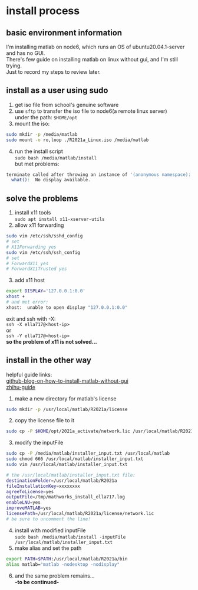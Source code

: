 # install process  
## basic environment information
I'm installing matlab on node6, which runs an OS of ubuntu20.04.1-server and has no GUI.  
There's few guide on installing matlab on linux without gui, and I'm still trying.  
Just to record my steps to review later.  
## install as a user using sudo  
1. get iso file from school's genuine software  
2. use `sftp` to transfer the iso file to node6(a remote linux server)  
under the path: `$HOME/opt`  
3. mount the iso:  
``` bash  
sudo mkdir -p /media/matlab
sudo mount -o ro,loop ./R2021a_Linux.iso /media/matlab
```
4. run the install script  
`sudo bash /media/matlab/install`  
but met problems:
```bash
terminate called after throwing an instance of '(anonymous namespace)::DisplayError'
  what():  No display available.
```
## solve the problems
1. install x11 tools  
`sudo apt install x11-xserver-utils`  
2. allow x11 forwarding  
```bash
sudo vim /etc/ssh/sshd_config
# set 
# X11Forwarding yes
sudo vim /etc/ssh/ssh_config
# set
# ForwardX11 yes
# ForwardX11Trusted yes
```
3. add x11 host  
```bash
export DISPLAY='127.0.0.1:0.0'
xhost +
# and met error:
xhost:  unable to open display "127.0.0.1:0.0"
```
exit and ssh with -X:  
`ssh -X ella717@<host-ip>`  
or  
`ssh -Y ella717@<host-ip>`  
**so the problem of x11 is not solved...**
## install in the other way
helpful guide links:  
[github-blog-on-how-to-install-matlab-without-gui](https://jiangnanhugo.github.io/blog/install-matlab-without-gui)  
[zhihu-guide](https://zhuanlan.zhihu.com/p/394298249)  
1. make a new directory for matlab's license
```bash
sudo mkdir -p /usr/local/matlab/R2021a/license
```
2. copy the license file to it  
```bash
sudo cp -P $HOME/opt/2021a_activate/network.lic /usr/local/matlab/R2021a/liscense/.
```
3. modify the inputFile
```bash
sudo cp -P /media/matlab/installer_input.txt /usr/local/matlab
sudo chmod 666 /usr/local/matlab/installer_input.txt
sudo vim /usr/local/matlab/installer_input.txt
```
```bash
# the /usr/local/matlab/installer_input.txt file:
destinationFolder=/usr/local/matlab/R2021a
fileInstallationKey=xxxxxxxx
agreeToLicense=yes
outputFile=/tmp/mathworks_install_ella717.log
enableLNU=yes
improveMATLAB=yes
licensePath=/usr/local/matlab/R2021a/license/network.lic
# be sure to uncomment the line!
```
4. install with modified inputFile  
`sudo bash /media/matlab/install -inputFile /usr/local/matlab/installer_input.txt`  
5. make alias and set the path    
```bash  
export PATH=$PATH:/usr/local/matlab/R2021a/bin
alias matlab="matlab -nodesktop -nodisplay"
```
6. and the same problem remains...  
**-to be continued-**  